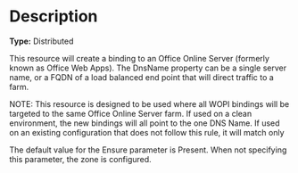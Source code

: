 # Description

**Type:** Distributed

This resource will create a binding to an Office Online Server (formerly known
as Office Web Apps). The DnsName property can be a single server name, or a
FQDN of a load balanced end point that will direct traffic to a farm.

NOTE:
This resource is designed to be used where all WOPI bindings will be
targeted to the same Office Online Server farm. If used on a clean
environment, the new bindings will all point to the one DNS Name. If used on
an existing configuration that does not follow this rule, it will match only

The default value for the Ensure parameter is Present. When not specifying this
parameter, the zone is configured.
